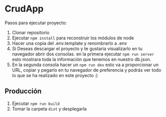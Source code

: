 # CrudApp

Pasos para ejecutar proyecto:

1. Clonar repositorio
2. Ejecutar ```npm install``` para reconstruir los módulos de node
3. Hacer una copia del .env.template y renombrarlo a .env 
4. Si Deseas descargar el proyecto y te gustaria visualizarlo en tu navegador abrir dos consolas. en la primera ejecutar ```npm run server``` esto mostrara toda la información que tenemos en nuestro db.json.
5. En la segunda consola hacer un ```npm run dev``` esto va a proporcionar un URL, copiar y pegarlo en tu navegador de preferencia y podrás ver todo lo que se ha realizado en este proyecto :)

## Producción

1. Ejecutar ```npm run build```
2. Tomar la carpeta ```dist``` y desplegarla
